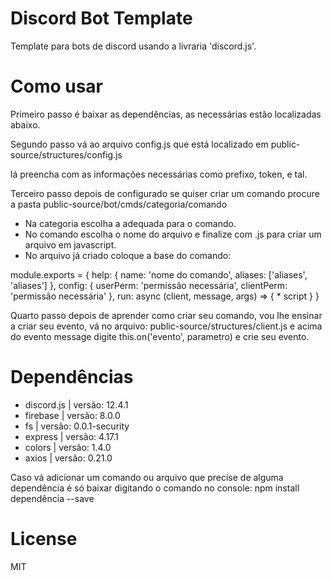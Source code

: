 # Discord Bot Template

Template para bots de discord usando a livraria 'discord.js'.

# Como usar 

Primeiro passo é baixar as dependências, as necessárias estão localizadas abaixo.


Segundo passo vá ao arquivo config.js que está localizado em public-source/structures/config.js

lá preencha com as informações necessárias como prefixo, token, e tal.

Terceiro passo depois de configurado se quiser criar um comando procure a pasta public-source/bot/cmds/categoria/comando

* Na categoria escolha a adequada para o comando.
* No comando escolha o nome do arquivo e finalize com .js para criar um arquivo em javascript.
* No arquivo já criado coloque a base do comando: 

module.exports = {
    help: {
        name: 'nome do comando',
        aliases: ['aliases', 'aliases']
    },
    config: {
        userPerm: 'permissão necessária',
        clientPerm: 'permissão necessária'
    },
    run: async (client, message, args) => {
        * script
    }
}


Quarto passo depois de aprender como criar seu comando, vou lhe ensinar a criar seu evento, vá no arquivo: public-source/structures/client.js e acima do evento message digite this.on('evento', parametro) e crie seu evento.


# Dependências

- discord.js | versão: 12.4.1
- firebase | versão: 8.0.0
- fs | versão: 0.0.1-security
- express | versão: 4.17.1
- colors | versão: 1.4.0
- axios | versão: 0.21.0

Caso vá adicionar um comando ou arquivo que precise de alguma dependência é só baixar digitando o comando no console: npm install dependência --save

# License 

MIT

